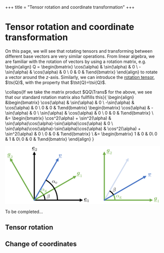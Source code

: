 +++
title = "Tensor rotation and coordinate transformation"
+++

# Tensor rotation and coordinate transformation
On this page, we will see that rotating tensors and transforming between different base vectors are very similar operations. From linear algebra, we are familiar with the rotation of vectors by using a rotation matrix, e.g. 
\begin{align}
Q = \begin{bmatrix} \cos(\alpha) & \sin(\alpha) & 0 \\ -\sin(\alpha) & \cos(\alpha) & 0 \\ 0 & 0 & 1\end{bmatrix}
\end{align}
to rotate a vector around the $z$-axis. Similarly, we can introduce the [rotation tensor](/Theory/SpecialTensors/#proper_orthogonal_rotation_tensors), $\ts{Q}$, with the property that $\tst{Q}=\tsi{Q}$. 

\collaps{If we take the matrix product $QQ\Trans$ for the above, we see that our standard rotation matrix also fullfills this}{
\begin{align}
    &\begin{bmatrix} \cos(\alpha) & \sin(\alpha) & 0 \\ -\sin(\alpha) & \cos(\alpha) & 0 \\ 0 & 0 & 1\end{bmatrix} \begin{bmatrix} \cos(\alpha) & -\sin(\alpha) & 0 \\ \sin(\alpha) & \cos(\alpha) & 0 \\ 0 & 0 & 1\end{bmatrix} \\
    &= \begin{bmatrix} \cos^2(\alpha) + \sin^2(\alpha) & \sin(\alpha)\cos(\alpha)-\sin(\alpha)\cos(\alpha) & 0 \\ \sin(\alpha)\cos(\alpha)-\sin(\alpha)\cos(\alpha) & \cos^2(\alpha) + \sin^2(\alpha) & 0 \\ 0 & 0 & 1\end{bmatrix} \\
    &= \begin{bmatrix} 1 & 0 & 0\\ 0 & 1 & 0\\ 0 & 0 & 1\end{bmatrix}
\end{align}
}

<!-- The rotation tensor will rotate a vector, but will not change its length. -->

![alt](/assets/Rotation.svg)

To be completed...

## Tensor rotation


## Change of coordinates